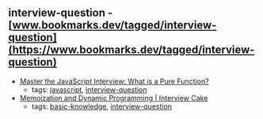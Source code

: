 interview-question - [www.bookmarks.dev/tagged/interview-question](https://www.bookmarks.dev/tagged/interview-question)
---
* [Master the JavaScript Interview: What is a Pure Function?](https://medium.com/javascript-scene/master-the-javascript-interview-what-is-a-pure-function-d1c076bec976)
    * tags: [javascript](../tagged/javascript.md), [interview-question](../tagged/interview-question.md)
* [Memoization and Dynamic Programming | Interview Cake](https://www.interviewcake.com/concept/python/memoization)
    * tags: [basic-knowledge](../tagged/basic-knowledge.md), [interview-question](../tagged/interview-question.md)
